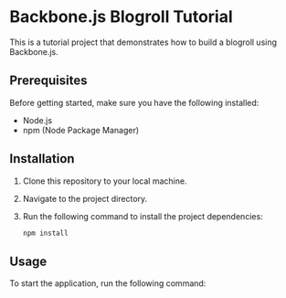 # Backbone.js Blogroll Tutorial

This is a tutorial project that demonstrates how to build a blogroll using Backbone.js.

## Prerequisites

Before getting started, make sure you have the following installed:

- Node.js
- npm (Node Package Manager)

## Installation

1. Clone this repository to your local machine.
2. Navigate to the project directory.
3. Run the following command to install the project dependencies:

    ```bash
    npm install
    ```

## Usage

To start the application, run the following command:
